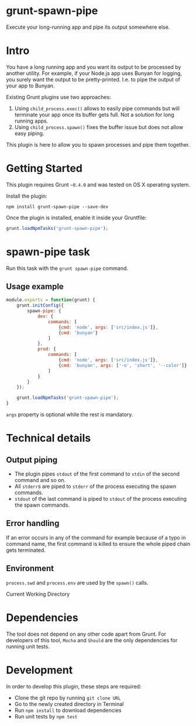# grunt-spawn-pipe

Execute your long-running app and pipe its output somewhere else.

# Intro

You have a long running app and you want its output to be processed by another utility.
For example, if your Node.js app uses Bunyan for logging, you surely want the output to be pretty-printed. I.e. to pipe the output of your app to Bunyan.

Existing Grunt plugins use two approaches:
1. Using `child_process.exec()` allows to easily pipe commands but will terminate your app once its buffer gets full. Not a solution for long running apps.
2. Using `child_process.spawn()` fixes the buffer issue but does not allow easy piping.

This plugin is here to allow you to spawn processes and pipe them together.

# Getting Started

This plugin requires Grunt `~0.4.0` and was tested on OS X operating system.

Install the plugin:

```
npm install grunt-spawn-pipe --save-dev
```

Once the plugin is installed, enable it inside your Gruntfile:

```js
grunt.loadNpmTasks('grunt-spawn-pipe');
```

# spawn-pipe task

Run this task with the `grunt spawn-pipe` command.

## Usage example

```js
module.exports = function(grunt) {
    grunt.initConfig({
        spawn-pipe: {
            dev: {
                commands: [
                    {cmd: 'node', args: ['src/index.js']},
                    {cmd: 'bunyan'}
                ]
            },
            prod: {
                commands: [
                    {cmd: 'node', args: ['src/index.js']},
                    {cmd: 'bunyan', args: ['-o', 'short', '--color']}
                ]
            }
        }
    });

    grunt.loadNpmTasks('grunt-spawn-pipe');
}
```

`args` property is optional while the rest is mandatory.

# Technical details

## Output piping

* The plugin pipes `stdout` of the first command to `stdin` of the second command and so on.
* All `stderr`s are piped to `stderr` of the process executing the spawn commands.
* `stdout` of the last command is piped to `stdout` of the process executing the spawn commands.

## Error handling

If an error occurs in any of the command for example because of a typo in command name, the first command is killed to ensure the whole piped chain gets terminated.

## Environment

`process.swd` and `process.env` are used by the `spawn()` calls.

Current Working Directory

# Dependencies

The tool does not depend on any other code apart from Grunt. For developers of this tool, `Mocha` and `Should` are the only dependencies for running unit tests.

# Development

In order to develop this plugin, these steps are required:

* Clone the git repo by running `git clone URL`
* Go to the newly created directory in Terminal
* Run `npm install` to download dependencies
* Run unit tests by `npm test`
